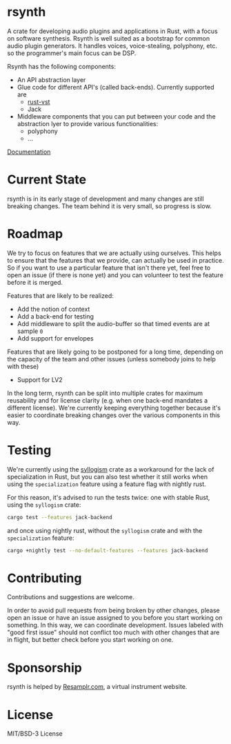 # rsynth

A crate for developing audio plugins and applications in Rust, with a focus on software synthesis.
Rsynth is well suited as a bootstrap for common audio plugin generators. 
It handles voices, voice-stealing, polyphony, etc. so the programmer's main focus can be DSP. 

Rsynth has the following components:

* An API abstraction layer
* Glue code for different API's (called back-ends). Currently supported are
  * [rust-vst](https://github.com/rust-dsp/rust-vst)
  * Jack
* Middleware components that you can put between your code and the abstraction lyer to provide 
  various functionalities:
  * polyphony
  * ...

[Documentation](https://resamplr.github.io/rsynth)

# Current State

rsynth is in its early stage of development and many changes are still breaking changes.
The team behind it is very small, so progress is slow.

# Roadmap

We try to focus on features that we are actually using ourselves.
This helps to ensure that the features that we provide, can actually be used in practice.
So if you want to use a particular feature that isn't there yet, feel free to open an issue (if 
there is none yet) and you can volunteer to test the feature before it is merged. 

Features that are likely to be realized:

- Add the notion of context
- Add a back-end for testing
- Add middleware to split the audio-buffer so that timed events are at sample `0`
- Add support for envelopes

Features that are likely going to be postponed for a long time, depending on the capacity of the
team and other issues (unless somebody joins to help with these)

- Support for LV2

In the long term, rsynth can be split into multiple crates for maximum reusability
and for license clarity (e.g. when one back-end mandates a different license).
We're currently keeping everything together because it's easier to coordinate breaking changes
over the various components in this way.

# Testing

We're currently using the [syllogism](https://crates.io/crates/syllogism) crate as a workaround
for the lack of specialization in Rust, but you can also test whether it still works when using the
`specialization` feature using a feature flag with nightly rust.

For this reason, it's advised to run the tests twice: one with stable Rust, using the 
`syllogism` crate:

```bash
cargo test --features jack-backend
```

and once using nightly rust, without the `syllogism` crate and with the `specialization` feature:

```bash
cargo +nightly test --no-default-features --features jack-backend
```

# Contributing

Contributions and suggestions are welcome.

In order to avoid pull requests from being broken by other changes, please open an issue or
have an issue assigned to you before you start working on something. 
In this way, we can coordinate development.
Issues labeled with "good first issue" should not conflict too much with other changes
that are in flight, but better check before you start working on one.

# Sponsorship

rsynth is helped by [Resamplr.com](https://resamplr.com/), a virtual instrument website.

# License 

MIT/BSD-3 License
